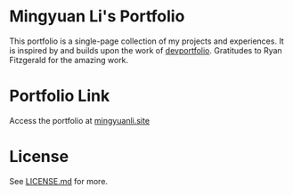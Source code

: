 # Mingyuan Li's Portfolio

This portfolio is a single-page collection of my projects and experiences. 
It is inspired by and builds upon the work of <a href="https://github.com/RyanFitzgerald/devportfolio" target="_blank">devportfolio</a>. Gratitudes to Ryan Fitzgerald for the amazing work.

# Portfolio Link
Access the portfolio at [mingyuanli.site](https://www.mingyuanli.site/)

# License

See [LICENSE.md](LICENSE.md) for more.
